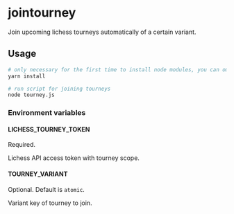 # jointourney

Join upcoming lichess tourneys automatically of a certain variant.

## Usage

```bash
# only necessary for the first time to install node modules, you can omit this later
yarn install

# run script for joining tourneys
node tourney.js
```

### Environment variables

#### LICHESS_TOURNEY_TOKEN

Required.

Lichess API access token with tourney scope.

#### TOURNEY_VARIANT

Optional. Default is `atomic`.

Variant key of tourney to join.